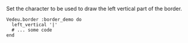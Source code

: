 Set the character to be used to draw the left vertical part of
the border.

    Vedeu.border :border_demo do
      left_vertical '|'
      # ... some code
    end

